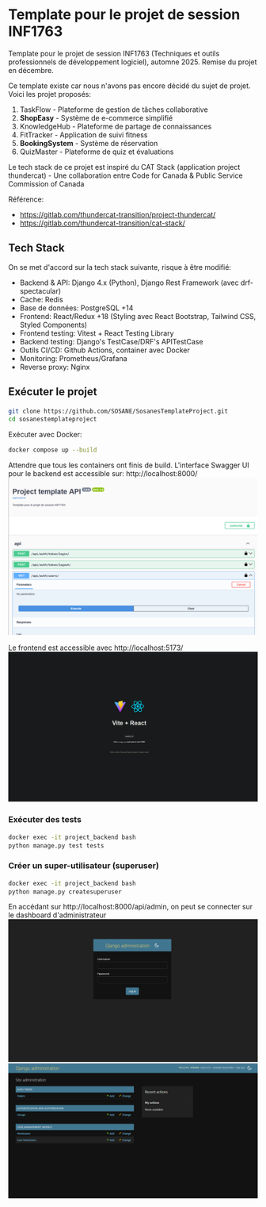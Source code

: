 # Template pour le projet de session INF1763

Template pour le projet de session INF1763 (Techniques et outils professionnels de développement logiciel), automne 2025. Remise du projet en décembre.

Ce template existe car nous n'avons pas encore décidé du sujet de projet. Voici les projet proposés:
1.	TaskFlow - Plateforme de gestion de tâches collaborative
2.	**ShopEasy** - Système de e-commerce simplifié
3.	KnowledgeHub - Plateforme de partage de connaissances
4.	FitTracker - Application de suivi fitness
5.	**BookingSystem** - Système de réservation
6.	QuizMaster - Plateforme de quiz et évaluations

Le tech stack de ce projet est inspiré du CAT Stack (application project thundercat) - Une collaboration entre Code for Canada & Public Service Commission of Canada

Référence:
- https://gitlab.com/thundercat-transition/project-thundercat/
- https://gitlab.com/thundercat-transition/cat-stack/

## Tech Stack
On se met d'accord sur la tech stack suivante, risque à être modifié: 
- Backend & API: Django 4.x (Python), Django Rest Framework (avec drf-spectacular)
- Cache: Redis
- Base de données: PostgreSQL +14
- Frontend: React/Redux +18 (Styling avec React Bootstrap, Tailwind CSS, Styled Components)
- Frontend testing: Vitest + React Testing Library
- Backend testing: Django's TestCase/DRF's APITestCase
- Outils CI/CD: Github Actions, container avec Docker
- Monitoring: Prometheus/Grafana
- Reverse proxy: Nginx

## Exécuter le projet
```sh
git clone https://github.com/SOSANE/SosanesTemplateProject.git
cd sosanestemplateproject
```

Exécuter avec Docker:
```sh
docker compose up --build
```

Attendre que tous les containers ont finis de build. L'interface Swagger UI pour le backend est accessible sur: http://localhost:8000/
![swagger-ui-interface](/docs/images/swagger-ui-interface.png)


Le frontend est accessible avec http://localhost:5173/
![frontend-interface](/docs/images/frontend-interface.png)

### Exécuter des tests
```sh
docker exec -it project_backend bash
python manage.py test tests
```

### Créer un super-utilisateur (superuser)
```sh
docker exec -it project_backend bash
python manage.py createsuperuser
```

En accédant sur http://localhost:8000/api/admin, on peut se connecter sur le dashboard d'administrateur
![django-admin-login-page](/docs/images/django-admin-login-page.png)
![django-admin-interface](/docs/images/django-admin-interface.png)
